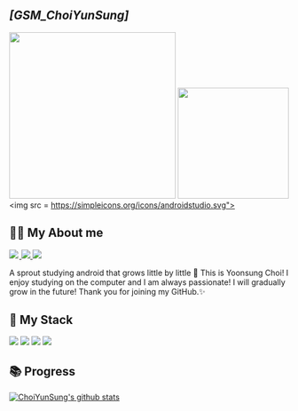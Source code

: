 ## *[GSM_ChoiYunSung]*

<img src = "https://simpleicons.org/icons/android.svg" width="300" height="300"> <img src = "https://simpleicons.org/icons/kotlin.svg" width="200" height="200"> <img src = https://simpleicons.org/icons/androidstudio.svg">

## 🧑‍💻 My About me

<a href="https://GSMYunsung.github.io/">
    <img src = "https://img.shields.io/badge/MY%20BLOG-yellow?&style=flat&logo=github&logoColor=black" style="height : auto; margin-right : 2px;"/>
</a>
<a href="https://www.facebook.com/profile.php?id=100012797800961">
    <img src ="https://img.shields.io/badge/facebook-1877f2?style=flat-square&logo=facebook&logoColor=white&link=https://www.facebook.com/zzsza">
</a>
<a href="mailto:12345ggh81@gmail.com">
    <img src ="https://img.shields.io/badge/Gmail-d14836?style=flat-square&logo=Gmail&logoColor=white&link=mailto:snugyun01@gmail.com">
 </a>
<br>

A sprout studying android that grows little by little 🌴 This is Yoonsung Choi! I enjoy studying on the computer and I am always passionate! I will gradually grow in the future! Thank you for joining my GitHub.✨


## 🥇 My Stack

<img src = "https://img.shields.io/badge/android-%E2%98%85%E2%98%85%E2%98%86%E2%98%86%E2%98%86-green"> <img src = "https://img.shields.io/badge/C-%E2%98%85%E2%98%85%E2%98%85%E2%98%86%E2%98%86-yellow"> <img src = "https://img.shields.io/badge/C%23-%E2%98%85%E2%98%85%E2%98%86%E2%98%86%E2%98%86-yellowgreen">
<img src = "https://camo.githubusercontent.com/eb89c5ee00f1f96b82812e5693a2b2c8ee0e664fd6dfd1fdf18384eb18511df3/68747470733a2f2f696d672e736869656c64732e696f2f62616467652f4b6f746c696e2d2545322539382538352545322539382538352545322539382538362545322539382538362545322539382538362d3030393544353f7374796c653d706c6173746963266c6f676f3d6b6f746c696e266c6f676f436f6c6f723d7768697465">

## 📚 Progress

[![ChoiYunSung's github stats](https://github-readme-stats.vercel.app/api?username=GSMYunsung)](https://github.com/anuraghazra/github-readme-stats)
